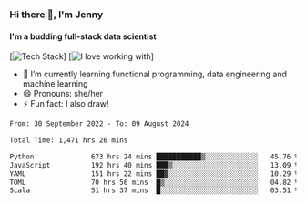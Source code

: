 ### Hi there 👋, I'm Jenny
#### I'm a budding full-stack data scientist

[![Tech Stack](https://github-readme-tech-stack.vercel.app/api/cards?title=Tech+Stack&fontFamily=sans-serif&lineCount=2&theme=catppuccin_mocha&line1=python%2Cpython%2C3776AB%3Bscala%2Cscala%2CDC322F%3Bterraform%2Cterraform%2C844FBA%3Bpostgresql%2Cpostgres%2C4169E1%3B&line2=amazonwebservices%2Caws%2Cf5e0dc%3Bgooglecloud%2Cgcp%2C4285F4%3Bdocker%2Cdocker%2C2496ED%3Bpulumi%2Cpulumi%2C8A3391%3B)]
[![I love working with](https://github-readme-tech-stack.vercel.app/api/cards?title=I+love+working+with&fontFamily=san-serif&lineCount=3&theme=catppuccin_mocha&bg=%231e1e2e&badge=%23181825&border=%236c7086&titleColor=%2394e2d5&line1=fastapi%2Cfastapi%2C009688%3Bpydantic%2Cpydantic%2CE92063%3Brye%2Crye%2Cf5e0dc%3B&line2=apachespark%2Cspark%2CE25A1C%3Bpytorch%2Ctorch%2CEE4C2C%3B&line3=starship%2Cstarship%2CDD0B78%3Blazyvim%2Clazyvim%2C2E7DE9%3Barchlinux%2Carch%2C1793D1%3B)]



- 🌱 I’m currently learning functional programming, data engineering and machine learning
- 😄 Pronouns: she/her 
- ⚡ Fun fact: I also draw! 

<!--START_SECTION:waka-->

```txt
From: 30 September 2022 - To: 09 August 2024

Total Time: 1,471 hrs 26 mins

Python              673 hrs 24 mins ███████████▒░░░░░░░░░░░░░   45.76 %
JavaScript          192 hrs 40 mins ███▒░░░░░░░░░░░░░░░░░░░░░   13.09 %
YAML                151 hrs 22 mins ██▓░░░░░░░░░░░░░░░░░░░░░░   10.29 %
TOML                70 hrs 56 mins  █▒░░░░░░░░░░░░░░░░░░░░░░░   04.82 %
Scala               51 hrs 37 mins  █░░░░░░░░░░░░░░░░░░░░░░░░   03.51 %
```

<!--END_SECTION:waka-->
